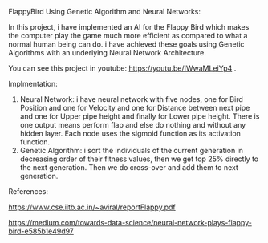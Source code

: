 FlappyBird Using Genetic Algorithm and Neural Networks:

In this project, i have implemented an AI for the Flappy Bird
which makes the computer play the game much more efficient as compared to what a
normal human being can do. i have achieved these goals using Genetic Algorithms
with an underlying Neural Network Architecture.

You can see this project in youtube: https://youtu.be/IWwaMLeiYp4 .

Implmentation:
1) Neural Network: i have neural network with five nodes, one for Bird Position and one for Velocity and one for Distance between next pipe
and one for Upper pipe height and finally for Lower pipe height. There is one output means perform flap and else do nothing and without any hidden layer.
Each node uses the sigmoid function as its activation function.
2) Genetic Algorithm: i sort the individuals of the current generation in decreasing order of their fitness values,
then we get top 25% directly to the next generation. Then we do cross-over and add them to next generation.

References:

https://www.cse.iitb.ac.in/~aviral/reportFlappy.pdf

https://medium.com/towards-data-science/neural-network-plays-flappy-bird-e585b1e49d97
